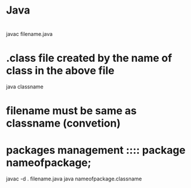 # Java
#
javac filename.java

# .class file created by the name of class in the above file

java classname

# filename must be same as classname (convetion)

# packages management ::::  package nameofpackage;
 javac -d . filename.java
 java nameofpackage.classname